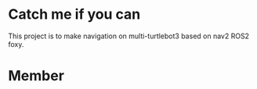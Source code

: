 # Catch me if you can
This project is to make navigation on multi-turtlebot3 based on nav2 ROS2 foxy.
# Member


